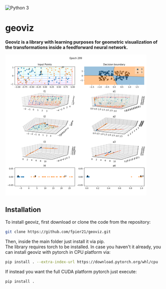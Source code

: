 ![Python 3](https://img.shields.io/badge/python-3-blue.svg)
# geoviz
 **Geoviz is a library with learning purposes for geometric visualization of the transformations inside a feedforward neural network.**

<img src="./docs/img/Figure 299_v2.png" alt="Example img" width="450px">

## Installation
To install geoviz, first download or clone the code from the repository: 

```bash
git clone https://github.com/fpier21/geoviz.git 
```
Then, inside the main folder just install it via pip.  
The library requires torch to be installed. In case you haven't it already, you can install geoviz with pytorch in CPU platform via: 

```bash
pip install . --extra-index-url https://download.pytorch.org/whl/cpu
```

If instead you want the full CUDA platform pytorch just execute: 

```bash
pip install .
```